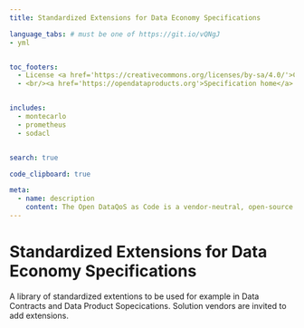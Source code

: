 ```yaml
---
title: Standardized Extensions for Data Economy Specifications

language_tabs: # must be one of https://git.io/vQNgJ
- yml


toc_footers:
  - License <a href='https://creativecommons.org/licenses/by-sa/4.0/'>CC BY-SA 4.0</a>
  - <br/><a href='https://opendataproducts.org'>Specification home</a>


includes:
  - montecarlo
  - prometheus
  - sodacl


search: true

code_clipboard: true

meta:
  - name: description
    content: The Open DataQoS as Code is a vendor-neutral, open-source machine-readable data product quality and service metadata model. It applies Everything as Code philosophy into the data products.  
---
```


# Standardized Extensions for Data Economy Specifications

A library of standardized extentions to be used for example in Data Contracts and Data Product Sopecications. Solution vendors are invited to add extensions. 





